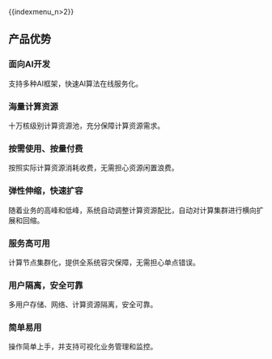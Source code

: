 {{indexmenu_n>2}}

## 产品优势

### 面向AI开发

支持多种AI框架，快速AI算法在线服务化。

### 海量计算资源

十万核级别计算资源池，充分保障计算资源需求。

### 按需使用、按量付费

按照实际计算资源消耗收费，无需担心资源闲置浪费。

### 弹性伸缩，快速扩容

随着业务的高峰和低峰，系统自动调整计算资源配比，自动对计算集群进行横向扩展和回缩。

### 服务高可用

计算节点集群化，提供全系统容灾保障，无需担心单点错误。

### 用户隔离，安全可靠

多用户存储、网络、计算资源隔离，安全可靠。

### 简单易用

操作简单上手，并支持可视化业务管理和监控。
